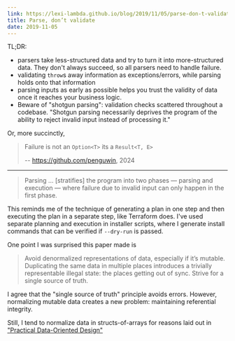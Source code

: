```yaml
---
link: https://lexi-lambda.github.io/blog/2019/11/05/parse-don-t-validate/
title: Parse, don’t validate
date: 2019-11-05
---
```


TL;DR:

- parsers take less-structured data and try to turn it into more-structured data. They don't always succeed, so all parsers need to handle failure.
- validating `throw`s away information as exceptions/errors, while parsing holds onto that information
- parsing inputs as early as possible helps you trust the validity of data once it reaches your business logic.
- Beware of "shotgun parsing": validation checks scattered throughout a codebase. "Shotgun parsing necessarily deprives the program of the ability to reject invalid input instead of processing it."

Or, more succinctly,

> Failure is not an `Option<T>` its a `Result<T, E>`
>
> -- https://github.com/penguwin, 2024

<!-- more -->
<hr/>

> Parsing ... [stratifies] the program into two phases — parsing and execution — where failure due to invalid input can only happen in the first phase.

This reminds me of the technique of generating a plan in one step and then executing the plan in a separate step, like Terraform does.
I've used separate planning and execution in installer scripts, where I generate install commands that can be verified if `--dry-run` is passed.

One point I was surprised this paper made is

> Avoid denormalized representations of data, especially if it’s mutable.
> Duplicating the same data in multiple places introduces a trivially representable illegal state: the places getting out of sync.
> Strive for a single source of truth.

I agree that the "single source of truth" principle avoids errors.
However, normalizing mutable data creates a new problem: maintaining referential integrity.

Still, I tend to normalize data in structs-of-arrays for reasons laid out in ["Practical Data-Oriented Design"](./practical_data_oriented_design.md)
